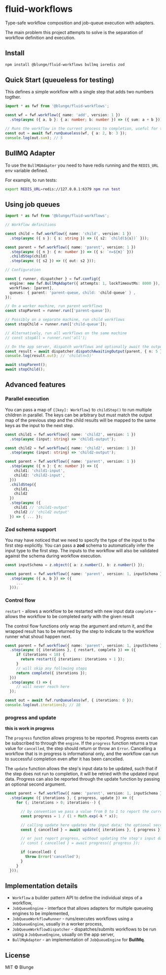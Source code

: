 # fluid-workflows

Type-safe workflow composition and job-queue execution with adapters.

The main problem this project attempts to solve is the separation of workflow definition and
execution.

## Install

```bash
npm install @blunge/fluid-workflows bullmq ioredis zod
```

## Quick Start (queueless for testing)

This defines a simple workflow with a single step that adds two numbers togther.

```ts
import * as fwf from '@blunge/fluid-workflows';

const wf = fwf.workflow({ name: 'add', version: 1 })
  .step(async ({ a, b }: { a: number; b: number }) => ({ sum: a + b }));

// Runs the workflow in the current process to completion, useful for testing
const out = await fwf.runQueueless(wf, { a: 2, b: 3 });
console.log(out.sum); // 5
```

## BullMQ Adapter

To use the `BullMQAdapter` you need to have redis running and the `REDIS_URL` env variable defined.

For example, to run tests:

```bash
export REDIS_URL=redis://127.0.0.1:6379 npm run test
```

## Using job queues

```ts
import * as fwf from '@blunge/fluid-workflows';

// Workflow definitions

const child = fwf.workflow({ name: 'child', version: 1 })
  .step(async ({ s }: { s: string }) => ({ s2: `child(${s})` }));

const parent = fwf.workflow({ name: 'parent', version: 1 })
  .step(async ({ n }: { n: number }) => ({ s: `n=${n}` }))
  .childStep(child)
  .step(async ({ s2 }) => ({ out: s2 }));

// Configuration

const { runner, dispatcher } = fwf.config({
  engine: new fwf.BullMqAdapter({ attempts: 1, lockTimeoutMs: 8000 }),
  workflows: [parent],
  queues: { parent: 'parent-queue, child: 'child-queue' } ,
});

// On a worker machine, run parent workflows
const stopParent = runner.run(['parent-queue']);

// Possibly on a separate machine, run child workflows
const stopChild = runner.run(['child-queue']);

// Alternatively, run all workflows on the same machine
// const stopAll = runner.run('all');

// On the app server, dispatch workflows and optionally await the output
const result = await dispatcher.dispatchAwaitingOutput(parent, { n: 5 });
console.log(result.out); // 'child(n=5)'

await stopParent();
await stopChild();
```

## Advanced features

### Parallel execution

You can pass a map of `{[key]: Workflow}` to `childStep()` to run multiple children in parallel. The
keys can be arbitrary but must match the output map of the previous step and the child results will be
mapped to the same keys as the input to the next step.

```ts
const child1 = fwf.workflow({ name: 'child2', version: 1 })
  .step(async (input: string) => 'child1-output');

const child2 = fwf.workflow({ name: 'child2', version: 1 })
  .step(async (input: string) => 'child2-output');

const parent = fwf.workflow({ name: 'parent', version: 1 })
  .step(async ({ n }: { n: number }) => ({ 
    child1: 'child1-input',
    child2: 'child2-input',
  }))
  .childStep({ 
    child1, 
    child2
  })
  .step(async ({
    child1 // 'child1-output'
    child2 // 'child2 output'
  }) => { ... });
```

### Zod schema support

You may have noticed that we need to specify the type of the input to the first step explicitly. You
can pass a **zod** schema to automatically infer the input type to the first step. The inputs to the
workflow will also be validated against the schema during workflow execution.

```ts
const inputSchema = z.object({ a: z.number(), b: z.number() });

const parent = fwf.workflow({ name: 'parent', version: 1, inputSchema })
  .step(async ({ a, b }) => ({ 
     ...
  }));
```

### Control flow

`restart` - allows a workflow to be restarted with new input data
`complete` - allows the workflow to be completed early with the given result

The control flow functions only wrap the argument and return it, and the wrapped result has to be
returned by the step to indicate to the workflow runner what shoud happen next.

```ts
const parent = fwf.workflow({ name: 'parent', version: 1, inputSchema })
  .step(async ({ iterations }, { restart, complete }) => ({
     if (iterations < 10) {
       return restart({ iterations: iterations + 1 });
     }
     // will skip any following steps
     return complete({ iterations });
  }))
  .step(async () => {
     // will never reach here
  });

const out = await fwf.runQueueless(wf, { iterations: 0 });
console.log(out.iterations); // 10
```

### progress and update

__this is work in progress__

The `progress` function allows progress to be reported. Progress events can be subscribed to through
the `engine`. If the `progress` function returns a true value for `cancelled`, the step should return
or throw an `Error`. Cancelling a workflow that is in progress is informational only, and the
workflow can run to successful completion even after it has been cancelled.

The `update` function allows the step's input data to be updated, such that if the step does not run
to completion, it will be retried with the updated input data. Progress can also be reported through
the update function by passing an optional second argument.

```ts
const parent = fwf.workflow({ name: 'parent', version: 1, inputSchema })
  .step(async ({ iterations }, { progress, update }) => ({
     for (; iterations > 0; iterations--) {

       // by convention we pass a value from 0 to 1 to report the current progress
       const progress = 1 / (1 + Math.exp(-k * x));

       // calling update here updates the input data; the optional second argument reports the current progress
       const { cancelled } = await update({ iterations }, { progress });

       // or just report progress, without updating the step's input data
       // const { cancelled } = await progress({ progress });

       if (cancelled) {
         throw Error('cancelled');
       }
     }
  }));
```


## Implementation details

* `Workflow` a builder pattern API to define the individual steps of a workflow,
* `JobQueueEngine` - interface that allows adapters for multiple queueing engines to be implemented,
* `JobQueueWorkflowRunner` - runs/executes workflows using a `JobQueueEngine`, usually in a worker process,
* `JobQueueWorkflowDispatcher` - dispatches/submits workflows to be run using a `JobQueueEngine`, usually on the app server,
* `BullMqAdapter` - an implementation of `JobQueueEngine` for **BullMq**.

## License

MIT © Blunge
